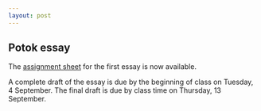 ```yaml
---
layout: post
---
```


## Potok essay

The [assignment sheet](https://www.google.com/search?q=vscode+v+sublime&oq=vscode+v+sublime&aqs=chrome..69i57j0l5.3384j0j7&sourceid=chrome&ie=UTF-8) for the first essay is now available.

A complete draft of the essay is due by the beginning of class on Tuesday, 4 September. The final draft is due by class time on Thursday, 13 September.